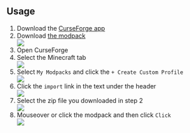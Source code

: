 ## Usage
<ol>
  <li>Download the <a href="https://www.curseforge.com/download/app">CurseForge app</a></li>
  <li>Download <a href="https://drive.google.com/file/d/1H5STSdLaAnqypPtciCRE5_qIliyNJTy8/view?usp=sharing">the modpack</a></li>
  <img src="https://github.com/aerlingsson/MinecraftPrivateModPackUpdater/assets/34278730/25834b64-c39b-43c5-818d-1be4b22c3a47">
  <li>Open CurseForge</li>
  <li>Select the Minecraft tab</li>
  <img src="https://github.com/aerlingsson/MinecraftPrivateModPackUpdater/assets/34278730/c03eed13-457f-48a3-b7f8-4f83cb1f6824">
  <li>Select <code>My Modpacks</code> and click the <code>+ Create Custom Profile</code></li>
  <img src="https://github.com/aerlingsson/MinecraftPrivateModPackUpdater/assets/34278730/bf133470-15b5-4a73-9cf6-5579cc6aa9fd">
  <li>Click the <code>import</code> link in the text under the header</li>
  <img src="https://github.com/aerlingsson/MinecraftPrivateModPackUpdater/assets/34278730/3a2a9768-fc21-4fb1-ba81-5b81b5d377b5">
  <li>Select the zip file you downloaded in step 2</li>
  <img src="https://github.com/aerlingsson/MinecraftPrivateModPackUpdater/assets/34278730/95f22bc2-bc83-4746-ada0-10d47b1f85a5">
  <li>Mouseover or click the modpack and then click <code>Click</code></li>
  <img src="https://github.com/aerlingsson/MinecraftPrivateModPackUpdater/assets/34278730/0df35280-c5eb-48b0-b989-9546fda3d054">
</ol>
